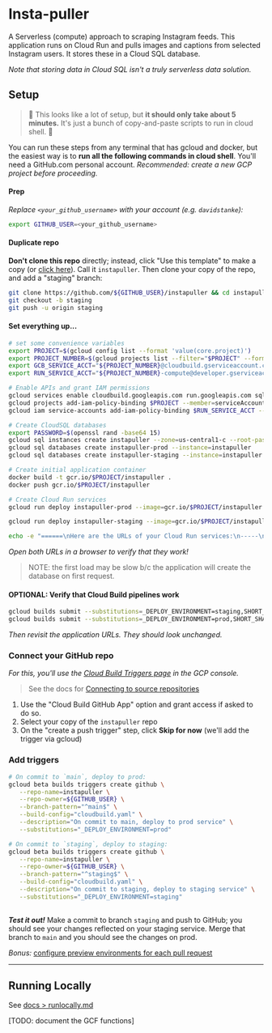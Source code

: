 # Insta-puller
A Serverless (compute) approach to scraping Instagram feeds. This application runs on Cloud Run and pulls images and captions from selected Instagram users. It stores these in a Cloud SQL database.

_Note that storing data in Cloud SQL isn't a truly serverless data solution._

## Setup

> 🥧 This looks like a lot of setup, but **it should only take about 5 minutes.** It's just a bunch of copy-and-paste scripts to run in cloud shell. 🍰

You can run these steps from any terminal that has gcloud and docker, but the easiest way is to **run all the following commands in cloud shell**. You'll need a GitHub.com personal account. *Recommended: create a new GCP project before proceeding.*

#### Prep
_Replace `<your_github_username>` with your account (e.g. `davidstanke`):_
```bash
export GITHUB_USER=<your_github_username>

```

#### Duplicate repo
**Don't clone this repo** directly; instead, click "Use this template" to make a copy (or [click here](https://github.com/davidstanke/instapuller/generate)). Call it `instapuller`. Then clone your copy of the repo, and add a "staging" branch:
```bash
git clone https://github.com/${GITHUB_USER}/instapuller && cd instapuller
git checkout -b staging
git push -u origin staging

```

#### Set everything up...
```bash
# set some convenience variables
export PROJECT=$(gcloud config list --format 'value(core.project)')
export PROJECT_NUMBER=$(gcloud projects list --filter="$PROJECT" --format="value(PROJECT_NUMBER)")
export GCB_SERVICE_ACCT="${PROJECT_NUMBER}@cloudbuild.gserviceaccount.com"
export RUN_SERVICE_ACCT="${PROJECT_NUMBER}-compute@developer.gserviceaccount.com"

# Enable APIs and grant IAM permissions
gcloud services enable cloudbuild.googleapis.com run.googleapis.com sqladmin.googleapis.com sql-component.googleapis.com
gcloud projects add-iam-policy-binding $PROJECT --member=serviceAccount:$GCB_SERVICE_ACCT --role=roles/run.admin
gcloud iam service-accounts add-iam-policy-binding $RUN_SERVICE_ACCT --member=serviceAccount:$GCB_SERVICE_ACCT --role=roles/iam.serviceAccountUser

# Create CloudSQL databases
export PASSWORD=$(openssl rand -base64 15)
gcloud sql instances create instapuller --zone=us-central1-c --root-password=${PASSWORD}
gcloud sql databases create instapuller-prod --instance=instapuller
gcloud sql databases create instapuller-staging --instance=instapuller

# Create initial application container
docker build -t gcr.io/$PROJECT/instapuller .
docker push gcr.io/$PROJECT/instapuller

# Create Cloud Run services
gcloud run deploy instapuller-prod --image=gcr.io/$PROJECT/instapuller --region=us-central1 --platform=managed --allow-unauthenticated --set-env-vars=DB_USER=root,DB_PASS=${PASSWORD},DB_NAME=instapuller-prod,CLOUD_SQL_CONNECTION_NAME=$PROJECT:us-central1:instapuller --set-cloudsql-instances=$PROJECT:us-central1:instapuller

gcloud run deploy instapuller-staging --image=gcr.io/$PROJECT/instapuller --region=us-central1 --platform=managed --allow-unauthenticated --set-env-vars=DB_USER=root,DB_PASS=${PASSWORD},DB_NAME=instapuller-staging,CLOUD_SQL_CONNECTION_NAME=$PROJECT:us-central1:instapuller --set-cloudsql-instances=$PROJECT:us-central1:instapuller

echo -e "======\nHere are the URLs of your Cloud Run services:\n-----\n$(gcloud run services list --platform=managed --format='value(URL)')\n====="

```
_Open both URLs in a browser to verify that they work!_
> NOTE: the first load may be slow b/c the application will create the database on first request.

#### OPTIONAL: Verify that Cloud Build pipelines work
```bash
gcloud builds submit --substitutions=_DEPLOY_ENVIRONMENT=staging,SHORT_SHA=$(date +%Y%m%d_%H%M%S)
gcloud builds submit --substitutions=_DEPLOY_ENVIRONMENT=prod,SHORT_SHA=$(date +%Y%m%d_%H%M%S)

```
_Then revisit the application URLs. They should look unchanged._

### Connect your GitHub repo
_For this, you'll use the [Cloud Build Triggers page](https://console.cloud.google.com/cloud-build/triggers) in the GCP console._

> See the docs for [Connecting to source repositories](https://cloud.google.com/cloud-build/docs/automating-builds/create-manage-triggers#connect_repo)

1. Use the "Cloud Build GitHub App" option and grant access if asked to do so.
1. Select your copy of the `instapuller` repo
1. On the "create a push trigger" step, click **Skip for now** (we'll add the trigger via gcloud)

### Add triggers
```bash
# On commit to `main`, deploy to prod:
gcloud beta builds triggers create github \
   --repo-name=instapuller \
   --repo-owner=${GITHUB_USER} \
   --branch-pattern="^main$" \
   --build-config="cloudbuild.yaml" \
   --description="On commit to main, deploy to prod service" \
   --substitutions="_DEPLOY_ENVIRONMENT=prod"

# On commit to `staging`, deploy to staging:
gcloud beta builds triggers create github \
   --repo-name=instapuller \
   --repo-owner=${GITHUB_USER} \
   --branch-pattern="^staging$" \
   --build-config="cloudbuild.yaml" \
   --description="On commit to staging, deploy to staging service" \
   --substitutions="_DEPLOY_ENVIRONMENT=staging"
   
```

***Test it out!*** Make a commit to branch `staging` and push to GitHub; you should see your changes reflected on your staging service. Merge that branch to `main` and you should see the changes on prod.

_Bonus:_ [configure preview environments for each pull request](docs/pr-previews.md)

-----------

## Running Locally
See [docs > runlocally.md](docs/runlocal.md)

[TODO: document the GCF functions]
